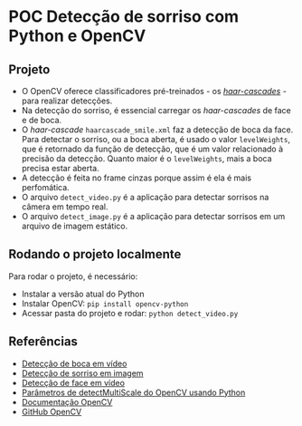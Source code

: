 # POC Detecção de sorriso com Python e OpenCV

## Projeto
- O OpenCV oferece classificadores pré-treinados - os [*haar-cascades*](https://github.com/opencv/opencv/tree/4.x/data/haarcascades) - para realizar detecções.
- Na detecção do sorriso, é essencial carregar os *haar-cascades* de face e de boca.
- O *haar-cascade* `haarcascade_smile.xml` faz a detecção de boca da face. Para detectar o sorriso, ou a boca aberta, é usado o valor `levelWeights`, que é retornado da função de detecção, que é um valor relacionado à precisão da detecção. Quanto maior é o `levelWeights`, mais a boca precisa estar aberta.
- A detecção é feita no frame cinzas porque assim é ela é mais perfomática.
- O arquivo `detect_video.py` é a aplicação para detectar sorrisos na câmera em tempo real.
- O arquivo `detect_image.py` é a aplicação para detectar sorrisos em um arquivo de imagem estático.

## Rodando o projeto localmente
Para rodar o projeto, é necessário:
- Instalar a versão atual do Python
- Instalar OpenCV: `pip install opencv-python`
- Acessar pasta do projeto e rodar: `python detect_video.py`

## Referências
- [Detecção de boca em vídeo](https://www.geeksforgeeks.org/python-smile-detection-using-opencv/)
- [Detecção de sorriso em imagem](https://dontrepeatyourself.org/post/smile-detection-with-python-opencv-and-haar-cascade/)
- [Detecção de face em vídeo](https://www.youtube.com/watch?v=WFHR0akR54Y)
- [Parâmetros de detectMultiScale do OpenCV usando Python](https://stackoverflow.com/questions/36218385/parameters-of-detectmultiscale-in-opencv-using-python)
- [Documentação OpenCV](https://docs.opencv.org/3.4/d1/de5/classcv_1_1CascadeClassifier.html)
- [GitHub OpenCV](https://github.com/opencv/opencv)